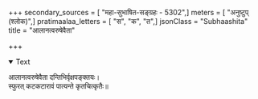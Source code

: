 +++
secondary_sources = [ "महा-सुभाषित-सङ्ग्रहः - 5302",]
meters = [ "अनुष्टुप् (श्लोक)",]
pratimaalaa_letters = [ "स", "क", "त",]
jsonClass = "Subhaashita"
title = "आलानत्वरुषेवैता"

+++

<details open><summary>Text</summary>

आलानत्वरुषेवैता दन्तिभिर्वृक्षपङ्क्तयः।  
स्फुरत् कटकटारावं पात्यन्ते कृतचित्कृतैः॥
</details>
